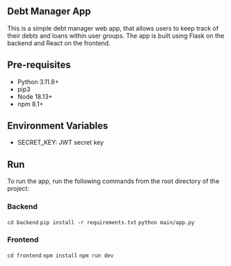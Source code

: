 ## Debt Manager App

This is a simple debt manager web app, that allows users to keep track of their debts and loans within user groups. The app is built using Flask on the backend and React on the frontend.

## Pre-requisites

- Python 3.11.8+
- pip3
- Node 18.13+
- npm 8.1+

## Environment Variables

- SECRET_KEY: JWT secret key

## Run

To run the app, run the following commands from the root directory of the project:

### Backend

`cd backend`
`pip install -r requirements.txt`
`python main/app.py`

### Frontend

`cd frontend`
`npm install`
`npm run dev`
